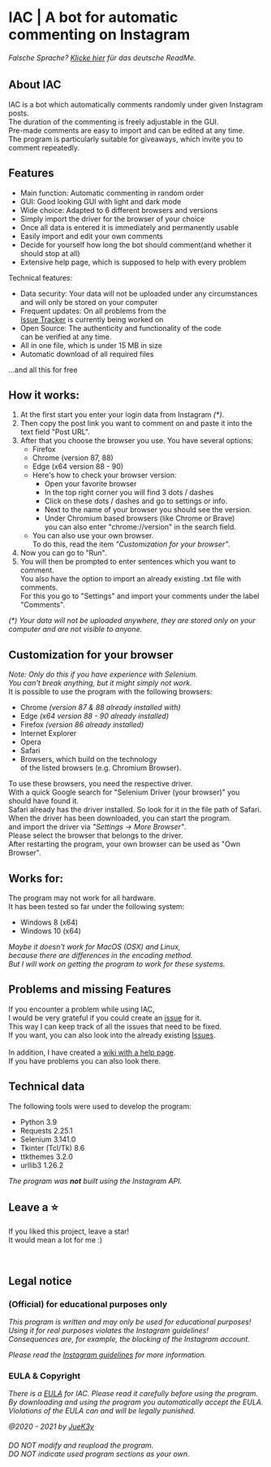 # IAC | A bot for automatic commenting on Instagram

###### _Falsche Sprache? [Klicke hier](README_DE.md) für das deutsche ReadMe._

## About IAC
IAC is a bot which automatically comments randomly under given Instagram posts.
<br>The duration of the commenting is freely adjustable in the GUI.
<br>Pre-made comments are easy to import and can be edited at any time.
<br>The program is particularly suitable for giveaways, which invite you to comment repeatedly.


## Features
- Main function: Automatic commenting in random order
- GUI: Good looking GUI with light and dark mode
- Wide choice: Adapted to 6 different browsers and versions
- Simply import the driver for the browser of your choice
- Once all data is entered it is immediately and permanently usable
- Easily import and edit your own comments
- Decide for yourself how long the bot should comment<be>(and whether it should stop at all)
- Extensive help page, which is supposed to help with every problem

Technical features:
- Data security: Your data will not be uploaded under any circumstances
  <br>and will only be stored on your computer
- Frequent updates: On all problems from the
  <br>[Issue Tracker](https://github.com/JueK3y/Instagram-automated-commenting/issues) is currently being worked on
- Open Source: The authenticity and functionality of the code
<br>can be verified at any time.
- All in one file, which is under 15 MB in size
- Automatic download of all required files

...and all this for free


## How it works:
1. At the first start you enter your login data from Instagram _(*)_.
2. Then copy the post link you want to comment on and paste it into the text field "Post URL".
3. After that you choose the browser you use. You have several options:
    - Firefox
    - Chrome (version 87, 88)
    - Edge (x64 version 88 - 90)
    - Here's how to check your browser version:
      - Open your favorite browser
      - In the top right corner you will find 3 dots / dashes
      - Click on these dots / dashes and go to settings or info.
      - Next to the name of your browser you should see the version.
      - Under Chromium based browsers (like Chrome or Brave)
        <br>you can also enter "chrome://version" in the search field.
    - You can also use your own browser.<br>To do this, read the item _"Customization for your browser"_.
4. Now you can go to "Run".
5. You will then be prompted to enter sentences which you want to comment.
   <br>You also have the option to import an already existing .txt file with comments.
   <br>For this you go to "Settings" and import your comments under the label "Comments".

_(*) Your data will not be uploaded anywhere, they are stored only on your computer and are not visible to anyone._


## Customization for your browser
_Note: Only do this if you have experience with Selenium.
<br>You can't break anything, but it might simply not work._
<br>It is possible to use the program with the following browsers:
- Chrome _(version 87 & 88 already installed with)_
- Edge _(x64 version 88 - 90 already installed)_
- Firefox _(version 86 already installed)_
- Internet Explorer
- Opera
- Safari
- Browsers, which build on the technology<br>of the listed browsers (e.g. Chromium Browser).

To use these browsers, you need the respective driver.
<br>With a quick Google search for "Selenium Driver (your browser)" you should have found it.
<br>Safari already has the driver installed. So look for it in the file path of Safari.
<br>When the driver has been downloaded, you can start the program.
<br>and import the driver via _"Settings -> More Browser"_.
<br>Please select the browser that belongs to the driver.
<br>After restarting the program, your own browser can be used as "Own Browser".


## Works for:
The program may not work for all hardware.
<br>It has been tested so far under the following system:
- Windows 8 (x64)
- Windows 10 (x64)

_Maybe it doesn't work for MacOS (OSX) and Linux,
<br>because there are differences in the encoding method.
<br>But I will work on getting the program to work for these systems._


## Problems and missing Features
If you encounter a problem while using IAC,
<br>I would be very grateful if you could create an [issue](https://github.com/JueK3y/Instagram-automated-commenting/issues) for it.
<br>This way I can keep track of all the issues that need to be fixed.
<br> If you want, you can also look into the already existing [Issues](https://github.com/JueK3y/Instagram-automated-commenting/issues).
<br>
<br>In addition, I have created a [wiki with a help page](https://github.com/JueK3y/Instagram-automated-commenting/wiki).
<br>If you have problems you can also look there.


## Technical data
The following tools were used to develop the program:

- Python 3.9
- Requests 2.25.1
- Selenium 3.141.0
- Tkinter (Tcl/Tk) 8.6
- ttkthemes 3.2.0
- urllib3 1.26.2

_The program was **not** built using the Instagram API._


## Leave a ⭐
If you liked this project, leave a star!
<br>It would mean a lot for me :)

<br>

## Legal notice
### (Official) for educational purposes only
_This program is written and may only be used for educational purposes!
<br>Using it for real purposes violates the Instagram guidelines!
<br>Consequences are, for example, the blocking of the Instagram account._

_Please read the [Instagram guidelines](https://help.instagram.com/477434105621119/Instagram) for more information._


### EULA & Copyright
_There is a [EULA](EULA.md) for IAC. Please read it carefully before using the program.
<br>By downloading and using the program you automatically accept the EULA.
<br>Violations of the EULA can and will be legally punished._

_@2020 - 2021 by [JueK3y](https://juek3y.com)_

###### _DO NOT modify and reupload the program.<br>DO NOT indicate used program sections as your own._
